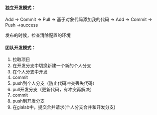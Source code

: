 #### 独立开发模式：
Add -> Commit -> Pull -> 基于对象代码添加我的代码 -> Add -> Commit -> Push ->success


发布的时候，检查清除配置的环境



#### 团队开发模式：

1. 拉取项目
1. 在开发分支中切换新建一个新的个人分支
1. 在个人分支中开发
1. commit
1. push到个人分支（防止代码冲突丢失代码）
1. pull开发分支（更新代码，有冲突再解决）
1. commit
1. push到开发分支
1. 在gialab中，提交合并请求(个人分支合并和开发分支)






